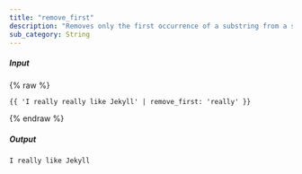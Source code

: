 ```yaml
---
title: "remove_first"
description: "Removes only the first occurrence of a substring from a string."
sub_category: String
---
```

##### Input
{% raw %}
~~~liquid
{{ 'I really really like Jekyll' | remove_first: 'really' }}
~~~
{% endraw %}

##### Output

~~~html
I really like Jekyll
~~~
